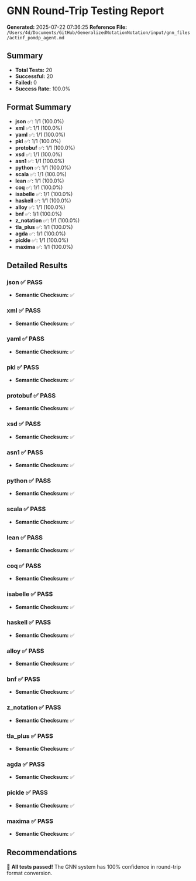 # GNN Round-Trip Testing Report
**Generated:** 2025-07-22 07:36:25
**Reference File:** `/Users/4d/Documents/GitHub/GeneralizedNotationNotation/input/gnn_files/actinf_pomdp_agent.md`

## Summary
- **Total Tests:** 20
- **Successful:** 20
- **Failed:** 0
- **Success Rate:** 100.0%

## Format Summary
- **json** ✅: 1/1 (100.0%)
- **xml** ✅: 1/1 (100.0%)
- **yaml** ✅: 1/1 (100.0%)
- **pkl** ✅: 1/1 (100.0%)
- **protobuf** ✅: 1/1 (100.0%)
- **xsd** ✅: 1/1 (100.0%)
- **asn1** ✅: 1/1 (100.0%)
- **python** ✅: 1/1 (100.0%)
- **scala** ✅: 1/1 (100.0%)
- **lean** ✅: 1/1 (100.0%)
- **coq** ✅: 1/1 (100.0%)
- **isabelle** ✅: 1/1 (100.0%)
- **haskell** ✅: 1/1 (100.0%)
- **alloy** ✅: 1/1 (100.0%)
- **bnf** ✅: 1/1 (100.0%)
- **z_notation** ✅: 1/1 (100.0%)
- **tla_plus** ✅: 1/1 (100.0%)
- **agda** ✅: 1/1 (100.0%)
- **pickle** ✅: 1/1 (100.0%)
- **maxima** ✅: 1/1 (100.0%)

## Detailed Results
### json ✅ PASS
- **Semantic Checksum:** ✅

### xml ✅ PASS
- **Semantic Checksum:** ✅

### yaml ✅ PASS
- **Semantic Checksum:** ✅

### pkl ✅ PASS
- **Semantic Checksum:** ✅

### protobuf ✅ PASS
- **Semantic Checksum:** ✅

### xsd ✅ PASS
- **Semantic Checksum:** ✅

### asn1 ✅ PASS
- **Semantic Checksum:** ✅

### python ✅ PASS
- **Semantic Checksum:** ✅

### scala ✅ PASS
- **Semantic Checksum:** ✅

### lean ✅ PASS
- **Semantic Checksum:** ✅

### coq ✅ PASS
- **Semantic Checksum:** ✅

### isabelle ✅ PASS
- **Semantic Checksum:** ✅

### haskell ✅ PASS
- **Semantic Checksum:** ✅

### alloy ✅ PASS
- **Semantic Checksum:** ✅

### bnf ✅ PASS
- **Semantic Checksum:** ✅

### z_notation ✅ PASS
- **Semantic Checksum:** ✅

### tla_plus ✅ PASS
- **Semantic Checksum:** ✅

### agda ✅ PASS
- **Semantic Checksum:** ✅

### pickle ✅ PASS
- **Semantic Checksum:** ✅

### maxima ✅ PASS
- **Semantic Checksum:** ✅

## Recommendations
🎉 **All tests passed!** The GNN system has 100% confidence in round-trip format conversion.